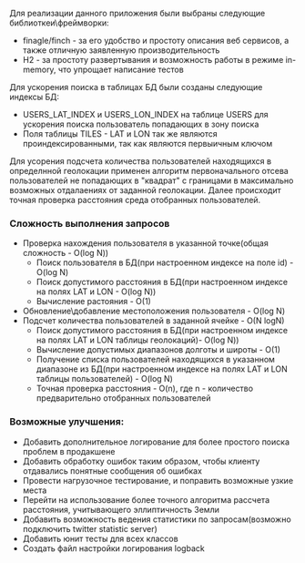 Для реализации данного приложения были выбраны следующие библиоткеи\фреймворки:

- finagle/finch - за его удобство и простоту описания веб сервисов, а также отличную заявленную производительность
- H2 - за простоту развертывания и возможность работы в режиме in-memory, что упрощает написание тестов

Для ускорения поиска в таблицах БД были созданы следующие индексы БД: 
- USERS_LAT_INDEX и USERS_LON_INDEX на таблице USERS для ускорения поиска пользователь попадающих в зону поиска
- Поля таблицы TILES - LAT и LON так же являются проиндексированными, так как являются первыичным ключом

Для усорения подсчета количества пользователей находящихся в определнной геолокации 
применен алгоритм первоначального отсева пользователей не попадающих в "квадрат" 
с границами в максимально возможных отдалаениях от заданной геолокации. 
Далее происходит точная проверка расстояния среда отобранных пользователей. 
 
### Сложность выполнения запросов
- Проверка нахождения пользователя в указанной точке(общая сложность - O(log N)) 
   - Поиск пользователя в БД(при настроенном индексе на поле id) - O(log N)
   - Поиск допустимого расстояния в БД(при настроенном индексе на полях LAT и LON - O(log N))
   - Вычисление растояния - O(1)
- Обновление\добавление местоположения пользователя - O(log N)
- Подсчет количества пользователей в заданной ячейке - O(N logN)
  - Поиск допустимого расстояния в БД(при настроенном индексе на полях LAT и LON таблицы геолокаций)- O(log N))
  - Вычисление допустимых диапазонов долготы и широты - O(1)
  - Получение списка пользователей находящихся в указанном диапазоне из БД(при настроенном индексе на полях LAT и LON таблицы пользователей) - O(log N)
  - Точная проверка расстояния - O(n), где n - количество предварительно отобранных пользователей

### Возможные улучшения:
- Добавить дополнительное логирование для более простого поиска проблем в продакшене
- Добавить обработку ошибок таким образом, чтобы клиенту отдавались понятные сообщения об ошибках
- Провести нагрузочное тестирование, и поправить возможные узкие места
- Перейти на использование более точного алгоритма рассчета расстояния, учитывающего эллиптичность Земли
- Добавить возможность ведения статистики по запросам(возможно подключить twitter statistic server)
- Добавить юнит тесты для всех классов
- Создать файл настройки логирования logback


